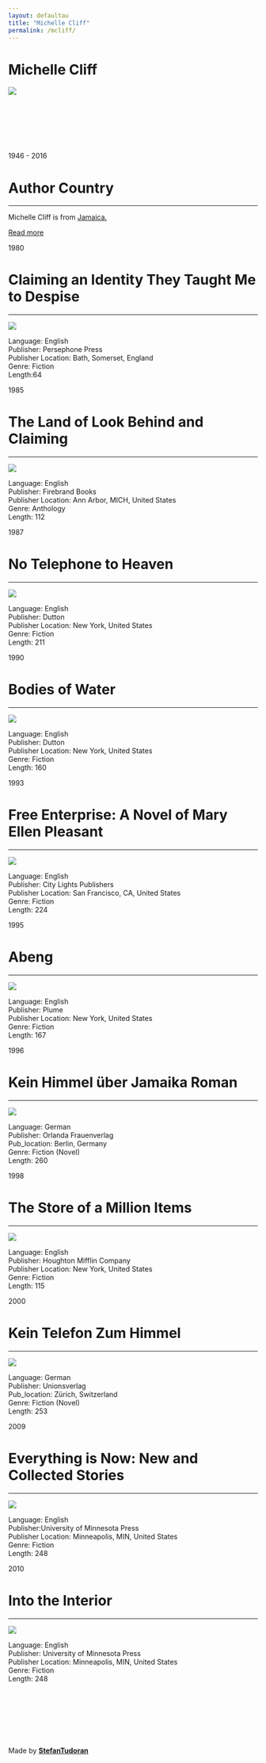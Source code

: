 ```yaml
---
layout: defaultau
title: "Michelle Cliff"
permalink: /mcliff/
---
```

<!-- partial:index.partial.html -->
<div class="content">
    <h1>Michelle Cliff</h1>
    <div class="quote">
        <div><img src="https://images.gr-assets.com/authors/1411193085p5/45053.jpg" class="logo"></div>
    </div>
    <div class="timeline">
        <div style="padding-bottom:100px;"></div>
        <div class="block">
            <div class="date right"><p class="right"> 1946 - 2016 </p></div>
            <div class="dot"></div>
            <div class="left first">
            <div class="author_country">
                <h1>Author Country</h1><hr>
          <div class="aclocation">  <p>Michelle Cliff is from <a href="http://localhost:4000/4"> Jamaica.</a></p></div>
              <div class="acreadmore">  <a href="https://en.wikipedia.org/wiki/Michelle_Cliff" target="_blank">Read more</a> </div>
            </div>
            </div>
        </div>
        <div class="block">
            <div class="date left"><p class="left">1980</p></div>
            <div class="dot"></div>
            <div class="right">
                <h1>Claiming an Identity They Taught Me to Despise</h1><hr>
                <p><img src="https://images-na.ssl-images-amazon.com/images/I/4135LMJbq6L._SX373_BO1,204,203,200_.jpg"></p>
                <p>
                Language: English<br/>
                Publisher: Persephone Press<br/>
                Publisher Location:  Bath, Somerset, England<br/>
                Genre: Fiction <br/>
                Length:64
                 </p>
            </div>
        </div>
        <div class="block">
            <div class="date right"><p class="right">1985</p></div>
            <div class="dot"></div>
            <div class="left">
                <h1>The Land of Look Behind and Claiming</h1><hr>
                <p><img src="https://images-na.ssl-images-amazon.com/images/I/61JrI7XWL2L._SX321_BO1,204,203,200_.jpg"></p>
                <p>
                Language: English<br/>
                Publisher: Firebrand Books<br/>
                Publisher Location: Ann Arbor, MICH, United States<br/>
                Genre: Anthology<br/>
                Length: 112
                 </p>
            </div>
        </div>
        <div class="block">
            <div class="date left"><p class="left">1987</p></div>
            <div class="dot"></div>
            <div class="right">
                <h1>No Telephone to Heaven</h1><hr>
                <p><img src="https://images-na.ssl-images-amazon.com/images/I/518oMeRPrhL._SX325_BO1,204,203,200_.jpg"></p>
                <p>
                Language: English<br/>
                Publisher: Dutton<br/>
                Publisher Location: New York, United States<br/>
                Genre: Fiction<br/>
                Length: 211
                 </p>
            </div>
        </div>
        <div class="block">
            <div class="date right"><p class="right">1990</p></div>
            <div class="dot"></div>
            <div class="left">
                <h1>Bodies of Water</h1><hr>
                <p><img src="https://images-na.ssl-images-amazon.com/images/I/21SBXM7TK9L._BO1,204,203,200_.jpg"></p>
                <p>
                Language: English<br/>
                Publisher: Dutton<br/>
                Publisher Location: New York, United States<br/>
                Genre: Fiction<br/>
                Length: 160
                 </p>
            </div>
        </div>
        <div class="block">
            <div class="date left"><p class="left">1993</p></div>
            <div class="dot"></div>
            <div class="right">
                <h1>Free Enterprise: A Novel of Mary Ellen Pleasant</h1><hr>
                <p><img src="https://images-na.ssl-images-amazon.com/images/I/41tx32+Bk8L._SY344_BO1,204,203,200_.jpg"></p>
                <p>
                Language: English<br/>
                Publisher: City Lights Publishers<br/>
                Publisher Location: San Francisco, CA, United States<br/>
                Genre: Fiction<br/>
                Length: 224
                 </p>
            </div>
        </div>
        <div class="block">
            <div class="date right"><p class="right">1995</p></div>
            <div class="dot"></div>
            <div class="left">
                <h1>Abeng</h1><hr>
                <p><img src="https://images-na.ssl-images-amazon.com/images/I/410z6kmtIkL._SY291_BO1,204,203,200_QL40_FMwebp_.jpg"></p>
                <p>
                Language: English<br/>
                Publisher: Plume<br/>
                Publisher Location: New York, United States<br/>
                Genre: Fiction<br/>
                Length: 167
                 </p>
            </div>
        </div>
         <div class="block">
            <div class="date left"><p class="left">1996</p></div>
            <div class="dot"></div>
            <div class="right">
                <h1>Kein Himmel über Jamaika Roman</h1><hr>
                <p><img src="https://m.media-amazon.com/images/I/51jIe+VUg7L._SX334_BO1,204,203,200_.jpg"></p>
                <p>
                Language: German<br/>
                Publisher: Orlanda Frauenverlag<br/>
                Pub_location: Berlin, Germany<br/>
                Genre: Fiction (Novel)<br/>
                Length: 260<br/>                   </p>
            </div>
        </div>
        <div class="block">
            <div class="date left"><p class="left">1998</p></div>
            <div class="dot"></div>
            <div class="right">
                <h1>The Store of a Million Items</h1><hr>
                <p><img src="https://images-na.ssl-images-amazon.com/images/I/51SRHCY764L._SY291_BO1,204,203,200_QL40_FMwebp_.jpg"></p>
                <p>
                Language: English<br/>
                Publisher: Houghton Mifflin Company<br/>
                Publisher Location: New York, United States<br/>
                Genre: Fiction<br/>
                Length: 115
                 </p>
            </div>
        </div>
         <div class="block">
            <div class="date left"><p class="left">2000</p></div>
            <div class="dot"></div>
            <div class="right">
                <h1>Kein Telefon Zum Himmel</h1><hr>
                <p><img src="http://www.unionsverlag.com/dat/img/cover/3293201628.jpg"></p>
                <p>
                Language: German<br/>
                Publisher: Unionsverlag<br/>
                Pub_location: Zürich, Switzerland<br/>
                Genre: Fiction (Novel)<br/>
                Length: 253<br/>                   </p>
            </div>
        </div>
         <div class="block">
            <div class="date left"><p class="left">2009</p></div>
            <div class="dot"></div>
            <div class="right">
                <h1>Everything is Now: New and Collected Stories</h1><hr>
                <p><img src="https://images-na.ssl-images-amazon.com/images/I/51e-zR53UqL._SY291_BO1,204,203,200_QL40_FMwebp_.jpg"></p>
                <p>
                Language: English<br/>
                Publisher:University of Minnesota Press<br/>
                Publisher Location:  Minneapolis, MIN, United States<br/>
                Genre: Fiction<br/>
                Length: 248
                </p>
            </div>
        </div>
        <div class="block">
            <div class="date left"><p class="left">2010</p></div>
            <div class="dot"></div>
            <div class="right">
                <h1>Into the Interior</h1><hr>
                <p><img src="https://images-na.ssl-images-amazon.com/images/I/41p0guEgGeL._SX314_BO1,204,203,200_.jpg"></p>
                <p>
                Language: English<br/>
                Publisher: University of Minnesota Press<br/>
                Publisher Location: Minneapolis, MIN, United States<br/>
                Genre: Fiction<br/>
                Length: 248
                 </p>
            </div>
        </div>
        <div style="padding-bottom:100px;"></div>
    </div>
    <div id="footer">
        <p id="copyright">Made by&nbsp;<strong><a href="https://www.linkedin.com/in/nicolae-stefan-tudoran-b02291127/" target="_blank">StefanTudoran</a></strong></p>
    </div>
</div>
<!-- partial -->
  <script src='https://cdnjs.cloudflare.com/ajax/libs/jquery/3.1.1/jquery.min.js'></script><script  src="assets/js/authorscript.js"></script>
